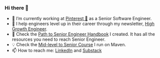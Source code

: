 ### Hi there 👋

- 🔭 I’m currently working at [Pinterest 📌]([https://qualified.com/](https://www.pinterest.com/)) as a Senior Software Engineer.
- 📝 I help engineers level up in their career through my newsletter, [High Growth Engineer](https://careercutler.substack.com/).
- 👀 Check the [Path to Senior Engineer Handbook](https://github.com/jordan-cutler/path-to-senior-engineer-handbook) I created. It has all the resources you need to reach Senior Engineer.
- 💡 Check the [Mid-level to Senior Course](https://maven.com/jordan-cutler/mid-level-to-senior) I run on Maven.
- 📫 How to reach me: [LinkedIn](https://www.linkedin.com/in/jordancutler1/) and [Substack](https://careercutler.substack.com/)
